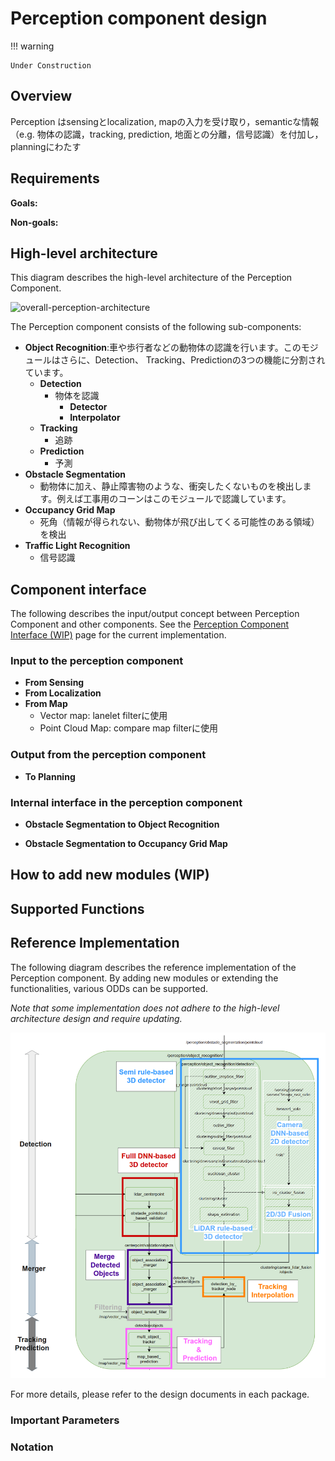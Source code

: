 # Perception component design

!!! warning

    Under Construction

## Overview

Perception はsensingとlocalization, mapの入力を受け取り，semanticな情報（e.g. 物体の認識，tracking, prediction, 地面との分離，信号認識）を付加し，planningにわたす

## Requirements

**Goals:**

**Non-goals:**

## High-level architecture

This diagram describes the high-level architecture of the Perception Component.

![overall-perception-architecture](image/high-level-perceptipn-diagram.drawio.svg)

The Perception component consists of the following sub-components:

- **Object Recognition**:車や歩行者などの動物体の認識を行います。このモジュールはさらに、Detection、 Tracking、Predictionの3つの機能に分割されています。
  - **Detection**
    - 物体を認識
      - **Detector**
      - **Interpolator**
  - **Tracking**
    - 追跡
  - **Prediction**
    - 予測
- **Obstacle Segmentation**
  - 動物体に加え、静止障害物のような、衝突したくないものを検出します。例えば工事用のコーンはこのモジュールで認識しています。
- **Occupancy Grid Map**
  - 死角（情報が得られない、動物体が飛び出してくる可能性のある領域）を検出
- **Traffic Light Recognition**
  - 信号認識

## Component interface

The following describes the input/output concept between Perception Component and other components. See the [Perception Component Interface (WIP)](../../autoware-interfaces/components/perception.md) page for the current implementation.

### Input to the perception component

- **From Sensing**
- **From Localization**
- **From Map**
  - Vector map: lanelet filterに使用
  - Point Cloud Map: compare map filterに使用

### Output from the perception component

- **To Planning**

### Internal interface in the perception component

- **Obstacle Segmentation to Object Recognition**

- **Obstacle Segmentation to Occupancy Grid Map**

## How to add new modules (WIP)

## Supported Functions

## Reference Implementation

The following diagram describes the reference implementation of the Perception component. By adding new modules or extending the functionalities, various ODDs can be supported.

_Note that some implementation does not adhere to the high-level architecture design and require updating._

![reference-implementation](image/perception-diagram.png)

For more details, please refer to the design documents in each package.

### Important Parameters

### Notation

